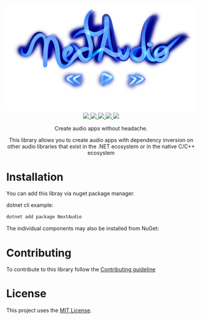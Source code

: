 <p align="center">
  <img src="banner.png" />
	</br>
	<a href="https://github.com/NextAudio/NextAudio/actions">
	<img src="https://img.shields.io/endpoint?label=BUILD%20STATUS&logo=github&logoWidth=20&labelColor=0d0d0d&style=for-the-badge&url=https://github-workflow-status-badge.vercel.app/api/NextAudio/NextAudio/build-test-lint.yml" />
	</a>
	<a href="https://dotnet.microsoft.com/download">
		<img src="https://img.shields.io/badge/dotnet-6+-blueviolet?label=.NET&logo=.net&style=for-the-badge&logoWidth=20&labelColor=0d0d0d" />
	</a>
	<a href="https://www.nuget.org/packages/NextAudio/">
		<img src="https://img.shields.io/nuget/v/NextAudio.svg?label=Version&logo=nuget&style=for-the-badge&logoWidth=20&labelColor=0d0d0d" />
	</a>
	<a href="https://www.nuget.org/packages/NextAudio/">
		<img src="https://img.shields.io/nuget/dt/NextAudio.svg?label=Downloads&logo=nuget&style=for-the-badge&logoWidth=20&labelColor=0d0d0d" />
	</a>
    <a href="https://github.com/renanrcp/NextAudio/NextAudio/blob/main/LICENSE">
		<img src="https://img.shields.io/badge/License-MIT-yellow.svg?label=License&style=for-the-badge&logoWidth=20&labelColor=0d0d0d" />
	</a>
    <p align="center">
        Create audio apps without headache.
    </p>
	<p align="center">
	This library allows you to create audio apps with dependency inversion on other audio libraries that exist in the .NET ecosystem or in the native C/C++ ecosystem
	</p>
</p>

# Installation

You can add this libray via nuget package manager.

dotnet cli example:

```bash
dotnet add package NextAudio
```
The individual components may also be installed from NuGet:

# Contributing

To contribute to this library follow the [Contributing guideline](https://github.com/NextAudio/NextAudio/blob/main/CONTRIBUTING.md)

# License

This project uses the [MIT License](https://github.com/NextAudio/NextAudio/blob/main/LICENSE).
